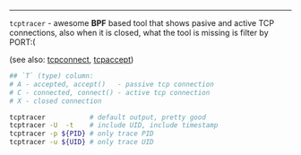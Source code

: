 ---

`tcptracer` - awesome **BPF** based tool that shows pasive and active TCP connections,
              also when it is closed, what the tool is missing is filter by PORT:(

(see also: [tcpconnect](../TCPCONNECT/index.md), [tcpaccept](../TCPACCEPT/index.md))


```sh
## `T` (type) column:
# A - accepted, accept()   - passive tcp connection
# C - connected, connect() - active tcp connection
# X - closed connection

tcptracer           # default output, pretty good
tcptracer -U  -t    # include UID, include timestamp
tcptracer -p ${PID} # only trace PID
tcptracer -u ${UID} # only trace UID
```

